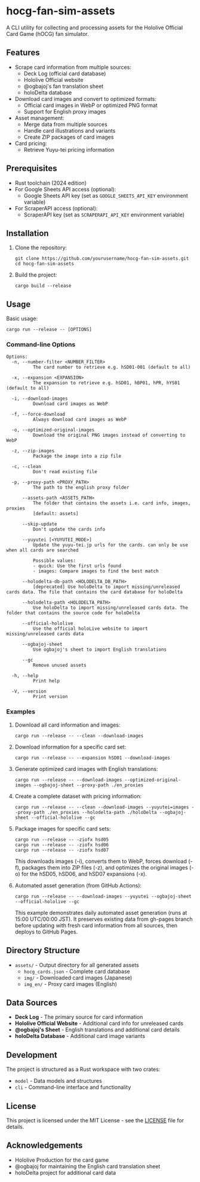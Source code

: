 # hocg-fan-sim-assets

A CLI utility for collecting and processing assets for the Hololive Official Card Game (hOCG) fan simulator.

## Features

- Scrape card information from multiple sources:
  - Deck Log (official card database)
  - Hololive Official website
  - @ogbajoj's fan translation sheet
  - holoDelta database
- Download card images and convert to optimized formats:
  - Official card images in WebP or optimized PNG format
  - Support for English proxy images
- Asset management:
  - Merge data from multiple sources
  - Handle card illustrations and variants
  - Create ZIP packages of card images
- Card pricing:
  - Retrieve Yuyu-tei pricing information

## Prerequisites

- Rust toolchain (2024 edition)
- For Google Sheets API access (optional):
  - Google Sheets API key (set as `GOOGLE_SHEETS_API_KEY` environment variable)
- For ScraperAPI access (optional):
  - ScraperAPI key (set as `SCRAPERAPI_API_KEY` environment variable)

## Installation

1. Clone the repository:
   ```
   git clone https://github.com/yourusername/hocg-fan-sim-assets.git
   cd hocg-fan-sim-assets
   ```

2. Build the project:
   ```
   cargo build --release
   ```

## Usage

Basic usage:
```
cargo run --release -- [OPTIONS]
```

### Command-line Options

```
Options:
  -n, --number-filter <NUMBER_FILTER>
          The card number to retrieve e.g. hSD01-001 (default to all)
  
  -x, --expansion <EXPANSION>
          The expansion to retrieve e.g. hSD01, hBP01, hPR, hYS01 (default to all)
  
  -i, --download-images
          Download card images as WebP
  
  -f, --force-download
          Always download card images as WebP
  
  -o, --optimized-original-images
          Download the original PNG images instead of converting to WebP
  
  -z, --zip-images
          Package the image into a zip file
  
  -c, --clean
          Don't read existing file
  
  -p, --proxy-path <PROXY_PATH>
          The path to the english proxy folder
  
      --assets-path <ASSETS_PATH>
          The folder that contains the assets i.e. card info, images, proxies
          [default: assets]
  
      --skip-update
          Don't update the cards info
  
      --yuyutei [<YUYUTEI_MODE>]
          Update the yuyu-tei.jp urls for the cards. can only be use when all cards are searched
          
          Possible values:
          - quick: Use the first urls found
          - images: Compare images to find the best match
  
      --holodelta-db-path <HOLODELTA_DB_PATH>
          [deprecated] Use holoDelta to import missing/unreleased cards data. The file that contains the card database for holoDelta
  
      --holodelta-path <HOLODELTA_PATH>
          Use holoDelta to import missing/unreleased cards data. The folder that contains the source code for holoDelta
  
      --official-hololive
          Use the official holoLive website to import missing/unreleased cards data
  
      --ogbajoj-sheet
          Use ogbajoj's sheet to import English translations
  
      --gc
          Remove unused assets
  
  -h, --help
          Print help
  
  -V, --version
          Print version
```

### Examples

1. Download all card information and images:
   ```
   cargo run --release -- --clean --download-images
   ```

2. Download information for a specific card set:
   ```
   cargo run --release -- --expansion hSD01 --download-images
   ```

3. Generate optimized card images with English translations:
   ```
   cargo run --release -- --download-images --optimized-original-images --ogbajoj-sheet --proxy-path ./en_proxies
   ```

4. Create a complete dataset with pricing information:
   ```
   cargo run --release -- --clean --download-images --yuyutei=images --proxy-path ./en_proxies --holodelta-path ./holoDelta --ogbajoj-sheet --official-hololive --gc
   ```

5. Package images for specific card sets:
   ```
   cargo run --release -- -ziofx hsd05
   cargo run --release -- -ziofx hsd06
   cargo run --release -- -ziofx hsd07
   ```
   This downloads images (-i), converts them to WebP, forces download (-f), packages them into ZIP files (-z), 
   and optimizes the original images (-o) for the hSD05, hSD06, and hSD07 expansions (-x).

6. Automated asset generation (from GitHub Actions):
   ```
   cargo run --release -- --download-images --yuyutei --ogbajoj-sheet --official-hololive --gc
   ```
   This example demonstrates daily automated asset generation (runs at 15:00 UTC/00:00 JST). It preserves existing 
   data from gh-pages branch before updating with fresh card information from all sources, then deploys to GitHub Pages.

## Directory Structure

- `assets/` - Output directory for all generated assets
  - `hocg_cards.json` - Complete card database
  - `img/` - Downloaded card images (Japanese)
  - `img_en/` - Proxy card images (English)

## Data Sources

- **Deck Log** - The primary source for card information
- **Hololive Official Website** - Additional card info for unreleased cards
- **@ogbajoj's Sheet** - English translations and additional card details
- **holoDelta Database** - Additional card image variants

## Development

The project is structured as a Rust workspace with two crates:
- `model` - Data models and structures
- `cli` - Command-line interface and functionality

## License

This project is licensed under the MIT License - see the [LICENSE](LICENSE) file for details.

## Acknowledgements

- Hololive Production for the card game
- @ogbajoj for maintaining the English card translation sheet
- holoDelta project for additional card data
